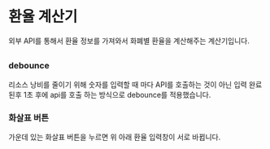 # 환율 계산기

외부 API를 통해서 환율 정보를 가져와서 화폐별 환율을 계산해주는 계산기입니다.

##

### debounce

리소스 낭비를 줄이기 위해 숫자를 입력할 때 마다 API를 호출하는 것이 아닌 입력 완료 된후 1초 후에 api를 호출 하는 방식으로 debounce를 적용했습니다.

### 화살표 버튼

가운데 있는 화살표 버튼을 누르면 위 아래 환율 입력창이 서로 바뀝니다.
